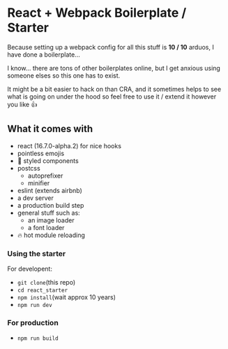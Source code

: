# React + Webpack Boilerplate / Starter 

Because setting up a webpack config for all this stuff is **10 / 10** arduos, I have done a boilerplate...

I know... there are tons of other boilerplates online, but I get anxious using someone elses so this one has to exist.

It might be a bit easier to hack on than CRA, and it sometimes helps to see what is going
on under the hood so feel free to use it / extend it however you like 👍

## What it comes with

+ react (16.7.0-alpha.2) for nice hooks
+ pointless emojis
+ 💅 styled components 
+ postcss  
  + autoprefixer
  + minifier
+ eslint (extends airbnb)
+ a dev server 
+ a production build step 
+ general stuff such as:
  + an image loader
  + a font loader
+ 🔥 hot module reloading 

### Using the starter

For developent: 

+ `git clone`(this repo)
+ `cd react_starter`
+ `npm install`(wait approx 10 years)
+ `npm run dev`

### For production

+ `npm run build`
